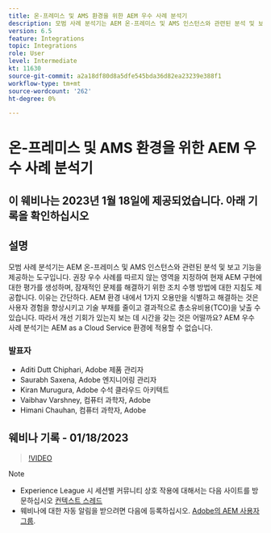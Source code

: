 ```yaml
---
title: 온-프레미스 및 AMS 환경을 위한 AEM 우수 사례 분석기
description: 모범 사례 분석기는 AEM 온-프레미스 및 AMS 인스턴스와 관련된 분석 및 보고 기능을 제공하는 도구입니다. 권장 우수 사례를 따르지 않는 영역을 지정하여 현재 AEM 구현에 대한 평가를 생성하며, 잠재적인 문제를 해결하기 위한 조치 수행 방법에 대한 지침도 제공합니다.
version: 6.5
feature: Integrations
topic: Integrations
role: User
level: Intermediate
kt: 11630
source-git-commit: a2a18df80d8a5dfe545bda36d82ea23239e388f1
workflow-type: tm+mt
source-wordcount: '262'
ht-degree: 0%

---
```


# 온-프레미스 및 AMS 환경을 위한 AEM 우수 사례 분석기

## 이 웨비나는 2023년 1월 18일에 제공되었습니다. 아래 기록을 확인하십시오

## 설명

모범 사례 분석기는 AEM 온-프레미스 및 AMS 인스턴스와 관련된 분석 및 보고 기능을 제공하는 도구입니다. 권장 우수 사례를 따르지 않는 영역을 지정하여 현재 AEM 구현에 대한 평가를 생성하며, 잠재적인 문제를 해결하기 위한 조치 수행 방법에 대한 지침도 제공합니다. 이유는 간단하다. AEM 환경 내에서 1가지 오용만을 식별하고 해결하는 것은 사용자 경험을 향상시키고 기술 부채를 줄이고 결과적으로 총소유비용(TCO)을 낮출 수 있습니다. 따라서 개선 기회가 있는지 보는 데 시간을 갖는 것은 어떨까요?
AEM 우수 사례 분석기는 AEM as a Cloud Service 환경에 적용할 수 없습니다.

### 발표자

* Aditi Dutt Chiphari, Adobe 제품 관리자
* Saurabh Saxena, Adobe 엔지니어링 관리자
* Kiran Murugura, Adobe 수석 클라우드 아키텍트
* Vaibhav Varshney, 컴퓨터 과학자, Adobe
* Himani Chauhan, 컴퓨터 과학자, Adobe

## 웨비나 기록 - 01/18/2023

>[!VIDEO](https://video.tv.adobe.com/v/3413364/)

>[!NOTE]
>
>* Experience League 시 세션별 커뮤니티 상호 작용에 대해서는 다음 사이트를 방문하십시오 [컨텍스트 스레드](https://bit.ly/3Z6AyM1)
>* 웨비나에 대한 자동 알림을 받으려면 다음에 등록하십시오. [Adobe의 AEM 사용자 그룹](https://aem-augs.adobe.com/).